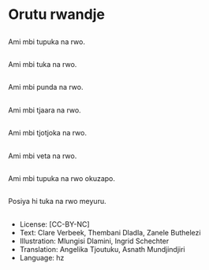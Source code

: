 # Orutu rwandje

##
Ami mbi tupuka na rwo.

##
Ami mbi tuka na rwo.

##
Ami mbi punda na rwo.

##
Ami mbi tjaara na rwo.

##
Ami mbi tjotjoka na rwo.

##
Ami mbi veta na rwo.

##
Ami mbi tupuka na rwo okuzapo.

##
Posiya hi tuka na rwo meyuru.

##
* License: [CC-BY-NC]
* Text: Clare Verbeek, Thembani Dladla, Zanele Buthelezi
* Illustration: Mlungisi Dlamini, Ingrid Schechter
* Translation: Angelika Tjoutuku, Asnath Mundjindjiri
* Language: hz
